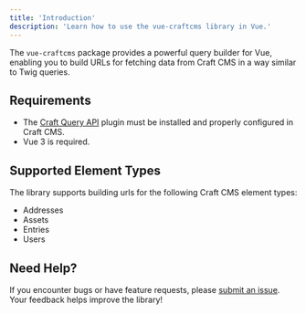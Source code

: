```yaml
---
title: 'Introduction'
description: 'Learn how to use the vue-craftcms library in Vue.'
---
```


The `vue-craftcms` package provides a powerful query builder for Vue, enabling you to build URLs for fetching data from Craft CMS in a way similar to Twig queries.

## Requirements

- The [Craft Query API](/libraries/craft-query-api) plugin must be installed and properly configured in Craft CMS.
- Vue 3 is required.

## Supported Element Types

The library supports building urls for the following Craft CMS element types:

- Addresses
- Assets
- Entries
- Users

## Need Help?

If you encounter bugs or have feature requests, please [submit an issue](https://github.com/samuelreichor/vue-craftcms/issues/new). Your feedback helps improve the library!